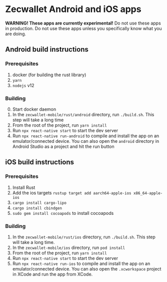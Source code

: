 # Zecwallet Android and iOS apps

**WARNING! These apps are currently experimental!**
Do not use these apps in production.
Do not use these apps unless you specifically know what you are doing.

## Android build instructions

### Prerequisites
1. docker (for building the rust library)
2. `yarn` 
3. `nodejs` v12

### Building 
0. Start docker daemon
1. In the `zecwallet-mobile/rust/android` directory, run `./build.sh`. This step will take a long time
2. From the root of the project, run `yarn install`
3. Run `npx react-native start` to start the dev server
4. Run `npx react-native run-android` to compile and install the app on an emulator/connected device. You can also open the `android` directory in Android Studio as a project and hit the run button

## iOS build instructions

### Prerequisites
1. Install Rust
2. Add the ios targets `rustup target add aarch64-apple-ios x86_64-apple-ios`
3. `cargo install cargo-lipo`
4. `cargo install cbindgen`
5. `sudo gem install cocoapods` to install cocoapods

### Building
1. In the `zecwallet-mobile/rust/ios` directory, run `./build.sh`. This step will take a long time.
2. In the `zecwallet-mobile/ios` directory, run `pod install`
3. From the root of the project, run `yarn install`
4. Run `npx react-native start` to start the dev server
5. Run `npx react-native run-ios` to compile and install the app on an emulator/connected device. You can also open the `.xcworkspace` project in XCode and run the app from XCode. 
